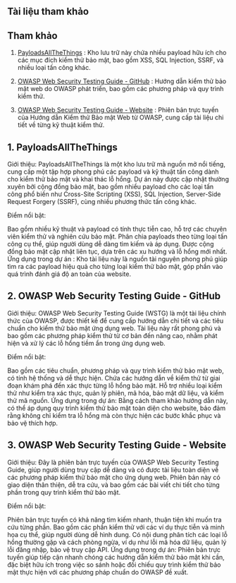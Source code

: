 ##                                                                                      Tài liệu tham khảo

## Tham khảo

1. [PayloadsAllTheThings](https://github.com/swisskyrepo/PayloadsAllTheThings) : Kho lưu trữ này chứa nhiều payload hữu ích cho các mục đích kiểm thử bảo mật, bao gồm XSS, SQL Injection, SSRF, và nhiều loại tấn công khác.

2. [OWASP Web Security Testing Guide - GitHub](https://github.com/OWASP/wstg/tree/master/document/4-Web_Application_Security_Testing) : Hướng dẫn kiểm thử bảo mật web do OWASP phát triển, bao gồm các phương pháp và quy trình kiểm thử.

3. [OWASP Web Security Testing Guide - Website](https://owasp.org/www-project-web-security-testing-guide/v42/) : Phiên bản trực tuyến của Hướng dẫn Kiểm thử Bảo mật Web từ OWASP, cung cấp tài liệu chi tiết về từng kỹ thuật kiểm thử.


## 1. PayloadsAllTheThings
Giới thiệu:
PayloadsAllTheThings là một kho lưu trữ mã nguồn mở nổi tiếng, cung cấp một tập hợp phong phú các payload và kỹ thuật tấn công dành cho kiểm thử bảo mật và khai thác lỗ hổng. Dự án này được cập nhật thường xuyên bởi cộng đồng bảo mật, bao gồm nhiều payload cho các loại tấn công phổ biến như Cross-Site Scripting (XSS), SQL Injection, Server-Side Request Forgery (SSRF), cùng nhiều phương thức tấn công khác.

Điểm nổi bật:

Bao gồm nhiều kỹ thuật và payload có tính thực tiễn cao, hỗ trợ các chuyên viên kiểm thử và nghiên cứu bảo mật.
Phân chia payloads theo từng loại tấn công cụ thể, giúp người dùng dễ dàng tìm kiếm và áp dụng.
Được cộng đồng bảo mật cập nhật liên tục, dựa trên các xu hướng và lỗ hổng mới nhất.
Ứng dụng trong dự án :
Kho tài liệu này là nguồn tài nguyên phong phú giúp tìm ra các payload hiệu quả cho từng loại kiểm thử bảo mật, góp phần vào quá trình đánh giá độ an toàn của website.

## 2. OWASP Web Security Testing Guide - GitHub
Giới thiệu:
OWASP Web Security Testing Guide (WSTG) là một tài liệu chính thức của OWASP, được thiết kế để cung cấp hướng dẫn chi tiết và các tiêu chuẩn cho kiểm thử bảo mật ứng dụng web. Tài liệu này rất phong phú và bao gồm các phương pháp kiểm thử từ cơ bản đến nâng cao, nhằm phát hiện và xử lý các lỗ hổng tiềm ẩn trong ứng dụng web.

Điểm nổi bật:

Bao gồm các tiêu chuẩn, phương pháp và quy trình kiểm thử bảo mật web, có tính hệ thống và dễ thực hiện.
Chứa các hướng dẫn về kiểm thử từ giai đoạn khám phá đến xác thực từng lỗ hổng bảo mật.
Hỗ trợ nhiều loại kiểm thử như kiểm tra xác thực, quản lý phiên, mã hóa, bảo mật dữ liệu, và kiểm thử mã nguồn.
Ứng dụng trong dự án:
Bằng cách tham khảo hướng dẫn này, có thể áp dụng quy trình kiểm thử bảo mật toàn diện cho website, bảo đảm rằng không chỉ kiểm tra lỗ hổng mà còn thực hiện các bước khắc phục và bảo vệ thích hợp.

## 3. OWASP Web Security Testing Guide - Website
Giới thiệu:
Đây là phiên bản trực tuyến của OWASP Web Security Testing Guide, giúp người dùng truy cập dễ dàng và có được tài liệu toàn diện về các phương pháp kiểm thử bảo mật cho ứng dụng web. Phiên bản này có giao diện thân thiện, dễ tra cứu, và bao gồm các bài viết chi tiết cho từng phần trong quy trình kiểm thử bảo mật.

Điểm nổi bật:

Phiên bản trực tuyến có khả năng tìm kiếm nhanh, thuận tiện khi muốn tra cứu từng phần.
Bao gồm các phần kiểm thử với các ví dụ thực tiễn và minh họa cụ thể, giúp người dùng dễ hình dung.
Có nội dung phân tích các loại lỗ hổng thường gặp và cách phòng ngừa, ví dụ như lỗi mã hóa dữ liệu, quản lý lỗi đăng nhập, bảo vệ truy cập API.
Ứng dụng trong dự án:
Phiên bản trực tuyến giúp tiếp cận nhanh chóng các hướng dẫn kiểm thử bảo mật khi cần, đặc biệt hữu ích trong việc so sánh hoặc đối chiếu quy trình kiểm thử bảo mật thực hiện với các phương pháp chuẩn do OWASP đề xuất.

